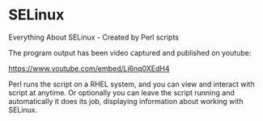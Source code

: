 # SELinux
Everything About SELinux - Created by Perl scripts


The program output has been video captured and published on youtube:

https://www.youtube.com/embed/Lj6nq0XEdH4

Perl runs the script on a RHEL system, and you can view and interact with script at anytime. Or optionally you can leave the script running and automatically it does its job, displaying information about working with SELinux.
